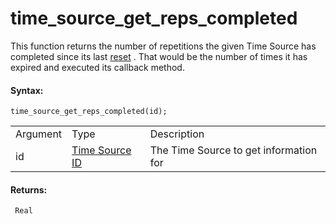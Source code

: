 # time_source_get_reps_completed

This function returns the number of repetitions the given Time Source
has completed since its last [reset](time_source_reset) . That would
be the number of times it has expired and executed its callback method.

#### Syntax:

``` gml
time_source_get_reps_completed(id);
```

|          |                                                                                                      |                                          |
|----------|------------------------------------------------------------------------------------------------------|------------------------------------------|
| Argument | Type                                                                                                 | Description                              |
| id       |  [Time Source ID](../../../../GameMaker_Language/GML_Reference/Time_Sources/time_source_create)  | The Time Source to get information for   |

#### Returns:

``` gml
 Real
```
